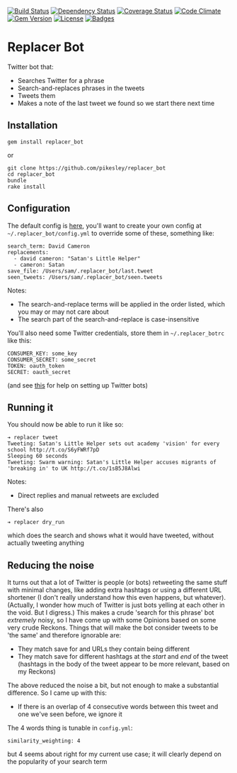 [![Build Status](http://img.shields.io/travis/pikesley/replacer_bot.svg)](https://travis-ci.org/pikesley/replacer_bot)
[![Dependency Status](http://img.shields.io/gemnasium/pikesley/replacer_bot.svg)](https://gemnasium.com/pikesley/replacer_bot)
[![Coverage Status](http://img.shields.io/coveralls/pikesley/replacer_bot.svg)](https://coveralls.io/r/pikesley/replacer_bot)
[![Code Climate](http://img.shields.io/codeclimate/github/pikesley/replacer_bot.svg)](https://codeclimate.com/github/pikesley/replacer_bot)
[![Gem Version](http://img.shields.io/gem/v/replacer_bot.svg)](https://rubygems.org/gems/replacer_bot)
[![License](http://img.shields.io/:license-mit-blue.svg)](http://pikesley.mit-license.org)
[![Badges](http://img.shields.io/:badges-7/7-ff6799.svg)](https://github.com/badges/badgerbadgerbadger)

# Replacer Bot

Twitter bot that:

* Searches Twitter for a phrase
* Search-and-replaces phrases in the tweets
* Tweets them
* Makes a note of the last tweet we found so we start there next time

## Installation

    gem install replacer_bot

or

    git clone https://github.com/pikesley/replacer_bot
    cd replacer_bot
    bundle
    rake install

## Configuration

The default config is [here](https://github.com/pikesley/replacer_bot/blob/master/config/defaults.yml), you'll want to create your own config at `~/.replacer_bot/config.yml` to override some of these, something like:

    search_term: David Cameron
    replacements:
      - david cameron: "Satan's Little Helper"
      - cameron: Satan
    save_file: /Users/sam/.replacer_bot/last.tweet
    seen_tweets: /Users/sam/.replacer_bot/seen.tweets

Notes:

* The search-and-replace terms will be applied in the order listed, which you may or may not care about
* The search part of the search-and-replace is case-insensitive

You'll also need some Twitter credentials, store them in `~/.replacer_botrc` like this:

    CONSUMER_KEY: some_key
    CONSUMER_SECRET: some_secret
    TOKEN: oauth_token
    SECRET: oauth_secret

(and see [this](http://dghubble.com/blog/posts/twitter-app-write-access-and-bots/) for help on setting up Twitter bots)

## Running it

You should now be able to run it like so:

    ➔ replacer tweet
    Tweeting: Satan's Little Helper sets out academy 'vision' for every school http://t.co/S6yFWRf7pD
    Sleeping 60 seconds
    Tweeting: Swarm warning: Satan's Little Helper accuses migrants of 'breaking in' to UK http://t.co/1sB5J8Alwi

Notes:

* Direct replies and manual retweets are excluded

There's also

    ➔ replacer dry_run

which does the search and shows what it would have tweeted, without actually tweeting anything

## Reducing the noise

It turns out that a lot of Twitter is people (or bots) retweeting the same stuff with minimal changes, like adding extra hashtags or using a different URL shortener (I don't really understand how this even happens, but whatever). (Actually, I wonder how much of Twitter is just bots yelling at each other in the void. But I digress.) This makes a crude 'search for this phrase' bot _extremely_ noisy, so I have come up with some Opinions based on some very crude Reckons. Things that will make the bot consider tweets to be 'the same' and therefore ignorable are:

* They match save for and URLs they contain being different
* They match save for different hashtags at the _start_ and _end_ of the tweet (hashtags in the body of the tweet appear to be more relevant, based on my Reckons)

The above reduced the noise a bit, but not enough to make a substantial difference. So I came up with this:

* If there is an overlap of 4 consecutive words between this tweet and one we've seen before, we ignore it

The 4 words thing is tunable in `config.yml`:

    similarity_weighting: 4

but 4 seems about right for my current use case; it will clearly depend on the popularity of your search term
